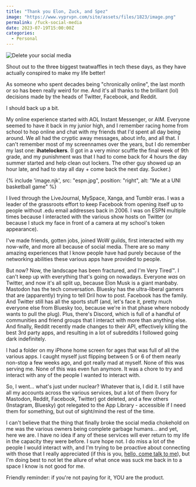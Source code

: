 ```yaml
---
title: "Thank you Elon, Zuck, and Spez"
image: "https://www.vyprvpn.com/site/assets/files/1823/image.png"
permalink: /fuck-social-media
date: 2023-07-19T15:00:00Z
categories: 
  - Personal
---
```


![Delete your social media][headerImg]

Shout out to the three biggest twatwaffles in tech these days, as they have actually conspired to make my life better!

As someone who spent decades being "chronically online", the last month or so has been really weird for me. And it's all thanks to the brilliant (lol) decisions made by the heads of Twitter, Facebook, and Reddit.

I should back up a bit.

My online experience started with AOL Instant Messenger, or AIM. Everyone seemed to have it back in my junior high, and I remember racing home from school to hop online and chat with my friends that I'd spent all day being around. We all had the cryptic away messages, about info, and all that. I can't remember most of my screennames over the years, but I do remember my last one: **ihatelockers**. (I got in a very minor scuffle the final week of 9th grade, and my punishment was that I had to come back for 4 hours the day summer started and help clean out lockers. The other guy showed up an hour late, and had to stay all day + come back the next day. Sucker.)

{% include 'image.njk',
  src: "espn.jpg",
  position: "right",
  alt: "Me at a UNI basketball game"
%}

I lived through the LiveJournal, MySpace, Xanga, and Tumblr eras. I was a leader of the grassroots effort to keep Facebook from opening itself up to people without .edu email addresses back in 2006. I was on ESPN multiple times because I interacted with the various show hosts on Twitter (or because I stuck my face in front of a camera at my school's token appearance).

I've made friends, gotten jobs, joined WoW guilds, first interacted with my now-wife, and more all because of social media. There are so many amazing experiences that I know people have had purely because of the networking abilities these various apps have provided to people.

But now? Now, the landscape has been fractured, and I'm Very Tired™. I can't keep up with everything that's going on nowadays. Everyone *was* on Twitter, and now it's all split up, because Elon Musk is a giant manbaby. Mastodon has the tech conversation. Bluesky has the ultra-liberal gamers that are (apparently) trying to tell Dril how to post. Facebook has the family. And Twitter still has all the sports stuff (and, let's face it, pretty much everyone else from Bluesky too, because we're in that phase where nobody wants to pull the plug). Plus, there's Discord, which is full of a handful of communities and friend groups that I interact with more than anything else. And finally, Reddit recently made changes to their API, effectively killing the best 3rd party apps, and resulting in a lot of subreddits I followed going dark indefinitely.

I had a folder on my iPhone home screen for ages that was full of all the various apps. I caught myself just flipping between 5 or 6 of them nearly non-stop a few weeks ago, and got really mad at myself. None of this was serving me. None of this was even fun anymore. It was a chore to try and interact with any of the people I wanted to interact with.

So, I went... what's just under nuclear? Whatever that is, I did it. I still have all my accounts across the various services, but a lot of them (Ivory for Mastodon, Reddit, Facebook, Twitter) got deleted, and a few others (Instagram, Bluesky) got relegated to the App Library - accessible if I need them for something, but out of sight/mind the rest of the time.

I can't believe that the thing that finally broke the social media chokehold on me was the various owners being complete garbage humans... and yet, here we are. I have no idea if any of these services will ever return to my life in the capacity they were before. I sure hope not. I do miss a lot of the people I would interact with, and I'm trying to be proactive about connecting with those that I really appreciated (if this is you, [hello, come talk to me](/hello)), but I'm doing best to not let the allure of what once was suck me back in to a space I know is not good for me.

Friendly reminder: if you're not paying for it, YOU are the product.

[headerImg]: https://www.vyprvpn.com/site/assets/files/1823/image.png
